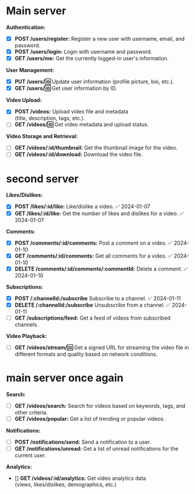 # Main server
**Authentication:**

- [x]  **POST /users/register:** Register a new user with username, email, and password.
- [x] **POST /users/login:** Login with username and password.
- [x] **GET /users/me:** Get the currently logged-in user's information.

**User Management:**

- [x] **PUT /users/:id:** Update user information (profile picture, bio, etc.).
- [x] **GET /users/:id:** Get user information by ID.

**Video Upload:**

- [x] **POST /videos:** Upload video file and metadata (title, description, tags, etc.).
- [ ] **GET /videos/:id:** Get video metadata and upload status.

**Video Storage and Retrieval:**

- [ ] **GET /videos/:id/thumbnail:** Get the thumbnail image for the video.
- [ ] **GET /videos/:id/download:** Download the video file.

# second server
**Likes/Dislikes:**

- [x] **POST /likes/:id/like:** Like/dislike a video. ✅ 2024-01-07
- [x] **GET /likes/:id/like:** Get the number of likes and dislikes for a video. ✅ 2024-01-07

**Comments:**

- [x] **POST /comments/:id/comments:** Post a comment on a video. ✅ 2024-01-10
- [x] **GET /comments/:id/comments:** Get all comments for a video. ✅ 2024-01-10
- [x] **DELETE /comments/:id/comments/:commentId:** Delete a comment. ✅ 2024-01-10

**Subscriptions:**

- [x] **POST /:channelId:/subscribe** Subscribe to a channel. ✅ 2024-01-11
- [x] **DELETE /:channelId:/subscribe** Unsubscribe from a channel. ✅ 2024-01-11
- [ ] **GET /subscriptions/feed:** Get a feed of videos from subscribed channels.

**Video Playback:**

- [ ] **GET /videos/stream/:id:** Get a signed URL for streaming the video file in different formats and quality based on network conditions.

# main server once again
**Search:**

- [ ] **GET /videos/search:** Search for videos based on keywords, tags, and other criteria.
- [ ] **GET /videos/popular:** Get a list of trending or popular videos.

**Notifications:**

- [ ] **POST /notifications/send:** Send a notification to a user.
- [ ] **GET /notifications/unread:** Get a list of unread notifications for the current user.

**Analytics:**

- [] **GET /videos/:id/analytics:** Get video analytics data (views, likes/dislikes, demographics, etc.) 